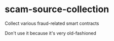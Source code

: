 # scam-source-collection


Collect various fraud-related smart contracts

Don't use it because it's very old-fashioned
